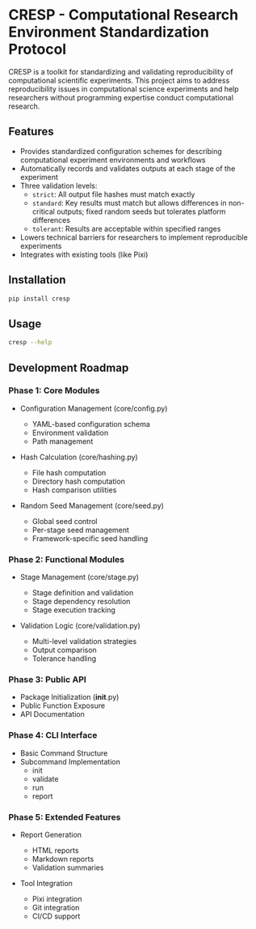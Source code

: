 # CRESP - Computational Research Environment Standardization Protocol

CRESP is a toolkit for standardizing and validating reproducibility of computational scientific experiments. This project aims to address reproducibility issues in computational science experiments and help researchers without programming expertise conduct computational research.

## Features

- Provides standardized configuration schemes for describing computational experiment environments and workflows
- Automatically records and validates outputs at each stage of the experiment
- Three validation levels:
  - `strict`: All output file hashes must match exactly
  - `standard`: Key results must match but allows differences in non-critical outputs; fixed random seeds but tolerates platform differences
  - `tolerant`: Results are acceptable within specified ranges
- Lowers technical barriers for researchers to implement reproducible experiments
- Integrates with existing tools (like Pixi)

## Installation

```bash
pip install cresp
```

## Usage

```bash
cresp --help
```

## Development Roadmap

### Phase 1: Core Modules

- Configuration Management (core/config.py)
  - YAML-based configuration schema
  - Environment validation
  - Path management

- Hash Calculation (core/hashing.py)
  - File hash computation
  - Directory hash computation
  - Hash comparison utilities

- Random Seed Management (core/seed.py)
  - Global seed control
  - Per-stage seed management
  - Framework-specific seed handling

### Phase 2: Functional Modules

- Stage Management (core/stage.py)
  - Stage definition and validation
  - Stage dependency resolution
  - Stage execution tracking

- Validation Logic (core/validation.py)
  - Multi-level validation strategies
  - Output comparison
  - Tolerance handling

### Phase 3: Public API

- Package Initialization (__init__.py)
- Public Function Exposure
- API Documentation

### Phase 4: CLI Interface

- Basic Command Structure
- Subcommand Implementation
  - init
  - validate
  - run
  - report

### Phase 5: Extended Features

- Report Generation
  - HTML reports
  - Markdown reports
  - Validation summaries

- Tool Integration
  - Pixi integration
  - Git integration
  - CI/CD support

